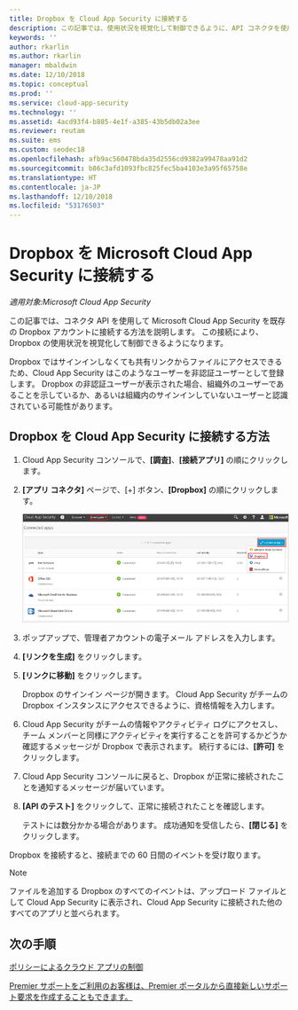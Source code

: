```yaml
---
title: Dropbox を Cloud App Security に接続する
description: この記事では、使用状況を視覚化して制御できるように、API コネクタを使用して Cloud App Security に Dropbox アプリを接続する方法に関する情報を提供します。
keywords: ''
author: rkarlin
ms.author: rkarlin
manager: mbaldwin
ms.date: 12/10/2018
ms.topic: conceptual
ms.prod: ''
ms.service: cloud-app-security
ms.technology: ''
ms.assetid: 4acd93f4-b885-4e1f-a385-43b5db02a3ee
ms.reviewer: reutam
ms.suite: ems
ms.custom: seodec18
ms.openlocfilehash: afb9ac560478bda35d2556cd9382a99478aa91d2
ms.sourcegitcommit: b86c3afd1093fbc825fec5ba4103e3a95f65758e
ms.translationtype: HT
ms.contentlocale: ja-JP
ms.lasthandoff: 12/10/2018
ms.locfileid: "53176503"
---
```

# <a name="connect-dropbox-to-microsoft-cloud-app-security"></a>Dropbox を Microsoft Cloud App Security に接続する

*適用対象:Microsoft Cloud App Security*

この記事では、コネクタ API を使用して Microsoft Cloud App Security を既存の Dropbox アカウントに接続する方法を説明します。 この接続により、Dropbox の使用状況を視覚化して制御できるようになります。 
 
 
Dropbox ではサインインしなくても共有リンクからファイルにアクセスできるため、Cloud App Security はこのようなユーザーを非認証ユーザーとして登録します。 Dropbox の非認証ユーザーが表示された場合、組織外のユーザーであることを示しているか、あるいは組織内のサインインしていないユーザーと認識されている可能性があります。

## <a name="how-to-connect-dropbox-to-cloud-app-security"></a>Dropbox を Cloud App Security に接続する方法  
  
1.  Cloud App Security コンソールで、**[調査]**、**[接続アプリ]** の順にクリックします。  
  
2.  **[アプリ コネクタ]** ページで、[+] ボタン、**[Dropbox]** の順にクリックします。  
  
     ![Dropbox の接続](./media/connect-dropbox.png "Dropbox の接続")  
  
3.  ポップアップで、管理者アカウントの電子メール アドレスを入力します。  
  
4.  **[リンクを生成]** をクリックします。  
  
5.  **[リンクに移動]** をクリックします。  
  
     Dropbox のサインイン ページが開きます。 Cloud App Security がチームの Dropbox インスタンスにアクセスできるように、資格情報を入力します。  
  
6.  Cloud App Security がチームの情報やアクティビティ ログにアクセスし、チーム メンバーと同様にアクティビティを実行することを許可するかどうか確認するメッセージが Dropbox で表示されます。 続行するには、**[許可]** をクリックします。  
  
7.  Cloud App Security コンソールに戻ると、Dropbox が正常に接続されたことを通知するメッセージが届いています。  
  
8.  **[API のテスト]** をクリックして、正常に接続されたことを確認します。  
  
     テストには数分かかる場合があります。 成功通知を受信したら、**[閉じる]** をクリックします。  
  
Dropbox を接続すると、接続までの 60 日間のイベントを受け取ります。

> [!NOTE] 
> ファイルを追加する Dropbox のすべてのイベントは、アップロード ファイルとして Cloud App Security に表示され、Cloud App Security に接続された他のすべてのアプリと並べられます。 
 
## <a name="next-steps"></a>次の手順 
[ポリシーによるクラウド アプリの制御](control-cloud-apps-with-policies.md)   

[Premier サポートをご利用のお客様は、Premier ポータルから直接新しいサポート要求を作成することもできます。](https://premier.microsoft.com/)  
  
  